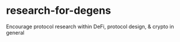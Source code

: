 # research-for-degens
Encourage protocol research within DeFi, protocol design, &amp; crypto in general
